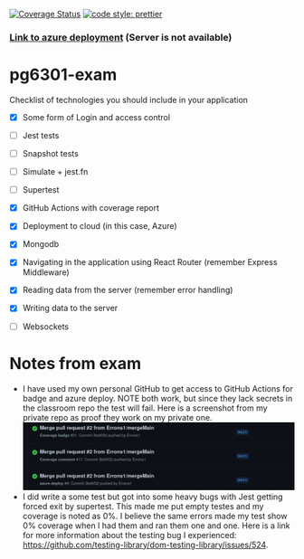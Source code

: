[![Coverage Status](https://coveralls.io/repos/github/Errons1/pg6301-exam/badge.svg?t=TcbHWj)](https://coveralls.io/github/Errons1/pg6301-exam)
[![code style: prettier](https://img.shields.io/badge/code_style-prettier-ff69b4.svg?style=flat-square)](https://github.com/prettier/prettier)

### [Link to azure deployment](https://pg6301-exam.azurewebsites.net/) (Server is not available) 

# pg6301-exam
Checklist of technologies you should include in your application
* [x] Some form of Login and access control
* [ ] Jest tests
* [ ] Snapshot tests
* [ ] Simulate + jest.fn
* [ ] Supertest
* [x] GitHub Actions with coverage report
* [x] Deployment to cloud (in this case, Azure)
* [x] Mongodb
* [x] Navigating in the application using React Router (remember Express Middleware)
* [x] Reading data from the server (remember error handling)
* [x] Writing data to the server
* [ ] Websockets


# Notes from exam
* I have used my own personal GitHub to get access to GitHub Actions for badge and azure deploy.
  NOTE both work, but since they lack secrets in the classroom repo the test will fail.
  Here is a screenshot from my private repo as proof they work on my private one. 
  ![alt text](documents/github_actions.png)
* I did write a some test but got into some heavy bugs with Jest getting forced exit by supertest. 
  This made me put empty testes and my coverage is noted as 0%. I believe the same errors made my test show 0%
  coverage when I had them and ran them one and one. 
  Here is a link for more information about the testing bug I experienced:
  https://github.com/testing-library/dom-testing-library/issues/524.
